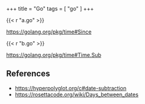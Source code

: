 +++
title = "Go"
tags = [ "go" ]
+++

{{< r "a.go" >}}

<https://golang.org/pkg/time#Since>

{{< r "b.go" >}}

<https://golang.org/pkg/time#Time.Sub>

## References

- <https://hyperpolyglot.org/c#date-subtraction>
- <https://rosettacode.org/wiki/Days_between_dates>

